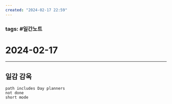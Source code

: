 ```yaml
---
created: "2024-02-17 22:59"
---
```


### tags: #일간노트
  
# 2024-02-17 

  
---  
## 일감 감옥  
```tasks  
path includes Day planners
not done  
short mode  
```